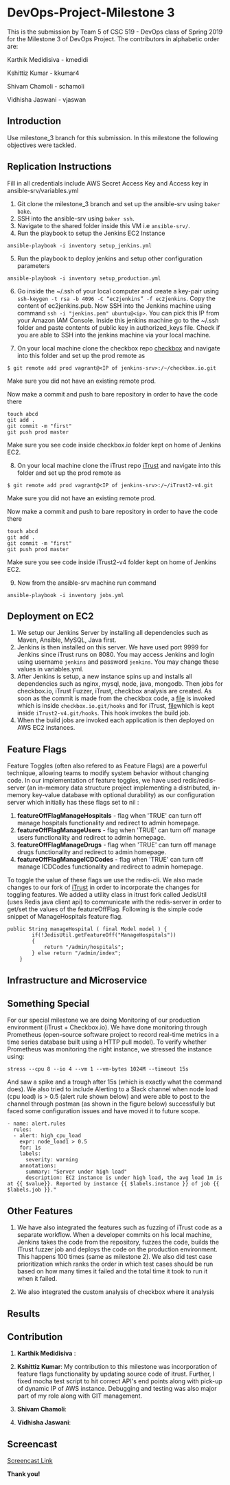 # DevOps-Project-Milestone 3

This is the submission by Team 5 of CSC 519 - DevOps class of Spring 2019 for the Milestone 3 of DevOps Project. The contributors in alphabetic order are:

Karthik Medidisiva  -   kmedidi

Kshittiz Kumar      -   kkumar4

Shivam Chamoli      -   schamoli

Vidhisha Jaswani    -   vjaswan

## Introduction
Use milestone_3 branch for this submission.
In this milestone the following objectives were tackled.


## Replication Instructions

Fill in all credentials include AWS Secret Access Key and Access key in ansible-srv/variables.yml

1. Git clone the milestone_3 branch and set up the ansible-srv using ```baker bake```.
2. SSH into the ansible-srv using ```baker ssh```.
3. Navigate to the shared folder inside this VM i.e ```ansible-srv/```.
4. Run the playbook to setup the Jenkins EC2 Instance

```ansible-playbook -i inventory setup_jenkins.yml```

5. Run the playbook to deploy jenkins and setup other configuration parameters

```ansible-playbook -i inventory setup_production.yml```

6. Go inside the ~/.ssh of your local computer and create a key-pair using ```ssh-keygen -t rsa -b 4096 -C “ec2jenkins” -f ec2jenkins```.  Copy the content of ec2jenkins.pub. Now SSH into the Jenkins machine using command  ```ssh -i "jenkins.pem" ubuntu@<ip>```.  You can pick this IP from your Amazon IAM Console. Inside this jenkins machine go to the ~/.ssh folder and paste contents of public key in authorized_keys file. Check if you are able to SSH into the jenkins machine via your local machine.

7. On your local machine clone the checkbox repo [checkbox](https://github.com/ShivamChamoli/checkbox.io) and navigate into this folder and set up the prod remote as 


```$ git remote add prod vagrant@<IP of jenkins-srv>:/~/checkbox.io.git```

Make sure you did not have an existing remote prod.

Now make a commit and push to bare repository in order to have the code there 
```
touch abcd
git add .
git commit -m "first"
git push prod master
```

Make sure you see code inside checkbox.io folder kept on home of Jenkins EC2.

8. On your local machine clone the iTrust repo [iTrust](https://github.ncsu.edu/schamol/iTrust2-v4.git) and navigate into this folder and set up the prod remote as 


```$ git remote add prod vagrant@<IP of jenkins-srv>:/~/iTrust2-v4.git```

Make sure you did not have an existing remote prod.

Now make a commit and push to bare repository in order to have the code there 
```
touch abcd
git add .
git commit -m "first"
git push prod master
```

Make sure you see code inside iTrust2-v4 folder kept on home of Jenkins EC2.

9.  Now from the ansible-srv machine run command 

```
ansible-playbook -i inventory jobs.yml
```



## Deployment on EC2

1. We setup our Jenkins Server by installing all dependencies such as Maven, Ansible, MySQL, Java first. 
2. Jenkins is then installed on this server. We have used port 9999 for Jenkins since iTrust runs on 8080. You may access Jenkins and login using username ```jenkins``` and password ```jenkins```. You may change these values in variables.yml.
3. After Jenkins is setup, a new instance spins up and installs all dependencies such as nginx, mysql, node, java, mongodb. Then jobs for checkbox.io, iTrust Fuzzer,  iTrust, checkbox analysis are created. As soon as the commit is made from the checkbox code, a [file](ansible-srv/roles/create-jobs/checkbox_post_receive.j2) is invoked which is inside ```checkbox.io.git/hooks``` and for iTrust, [file](ansible-srv/roles/create-jobs/itrust_post_receive.j2 )which is kept inside ```iTrust2-v4.git/hooks```. This hook invokes the build job.
4.  When the build jobs are invoked each application is then deployed on AWS EC2 instances.



## Feature Flags

Feature Toggles (often also refered to as Feature Flags) are a powerful technique, allowing teams to modify system behavior without changing code. In our implementation of feature toggles, we have used redis/redis-server (an in-memory data structure project implementing a distributed, in-memory key-value database with optional durability) as our configuration server which initially has these flags set to nil :
 1. **featureOffFlagManageHospitals** - flag when 'TRUE' can turn off manage hospitals functionality and redirect to admin homepage.
 2. **featureOffFlagManageUsers** - flag when 'TRUE' can turn off manage users functionality and redirect to admin homepage.
 3. **featureOffFlagManageDrugs** - flag when 'TRUE' can turn off manage drugs functionality and redirect to admin homepage.
 4. **featureOffFlagManageICDCodes** - flag when 'TRUE' can turn off manage ICDCodes functionality and redirect to admin homepage.
 
To toggle the value of these flags we use the redis-cli. We also made changes to our fork of [iTrust](https://github.ncsu.edu/schamol/iTrust2-v4) in order to incorporate the changes for toggling features. We added a utility class in itrust fork called JedisUtil (uses Redis java client api) to communicate with the redis-server in order to get/set the values of the featureOffFlag. Following is the simple code snippet of ManageHospitals feature flag.
```
public String manageHospital ( final Model model ) {
        if(!JedisUtil.getFeatureOff("ManageHospitals"))
        {
            return "/admin/hospitals";
        } else return "/admin/index";
    }
```

## Infrastructure and Microservice

## Something Special

For our special milestone we are doing Monitoring of our production environment (iTrust + Checkbox.io). We have done monitoring through Prometheus (open-source software project to record real-time metrics in a time series database built using a HTTP pull model). To verify whether Prometheus was monitoring the right instance, we stressed the instance using:
```
stress --cpu 8 --io 4 --vm 1 --vm-bytes 1024M --timeout 15s
```
And saw a spike and a trough after 15s (which is exactly what the command does). We also tried to include Alerting to a Slack channel when node load (cpu load) is > 0.5 (alert rule shown below) and were able to post to the channel through postman (as shown in the figure below) successfully but faced some configuration issues and have moved it to future scope.
```
- name: alert.rules
  rules:
  - alert: high_cpu_load
    expr: node_load1 > 0.5
    for: 1s
    labels:
      severity: warning
    annotations:
      summary: "Server under high load"
      description: EC2 instance is under high load, the avg load 1m is at {{ $value}}. Reported by instance {{ $labels.instance }} of job {{ $labels.job }}."
```

## Other Features 

1. We have also integrated the features such as fuzzing of iTrust code as a separate workflow. When a developer commits on his local machine, Jenkins takes the code from the repository, fuzzes the code, builds the ITrust fuzzer job and deploys the code on the production environment. This happens 100 times (same as milestone 2). We also did test case prioritization which ranks the order in which test cases should be run based on how many times it failed and the total time it took to run it when it failed.

2. We also integrated the custom analysis of checkbox where it analysis  
## Results




## Contribution
1. **Karthik Medidisiva** :

2. **Kshittiz Kumar**: My contribution to this milestone was incorporation of feature flags functionality by updating source code of itrust. Further, I fixed mocha test script to hit correct API's end points along with pick-up of dynamic IP of AWS instance. Debugging and testing was also major part of my role along with GIT management.

3. **Shivam Chamoli**: 

4. **Vidhisha Jaswani**: 
 
## Screencast
[Screencast Link](https://youtu.be/xwh4ocSP8po)

**Thank you!**

